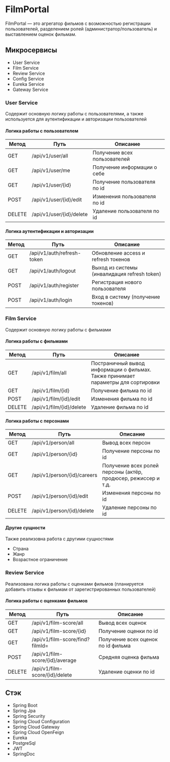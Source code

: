 # FilmPortal

FilmPortal — это агрегатор фильмов с возможностью регистрации пользователей, разделением ролей (администратор/пользователь) и выставлением оценок фильмам.
<br>
## Микросервисы
- User Service
- Film Service
- Review Service
- Config Service
- Eureka Service
- Gateway Service

### User Service
Содержит основную логику работы с пользователями, а также используется для аутентификации и авторизации пользователей

#### Логика работы с пользователем
| Метод  | Путь                     | Описание                     |
|--------|--------------------------|------------------------------|
| GET    | /api/v1/user/all         | Получение всех пользователей |
| GET    | /api/v1/user/me          | Получение информации о себе  |
| GET    | /api/v1/user/{id}        | Получение пользователя по id |
| POST   | /api/v1/user/{id}/edit   | Изменения пользователя по id |
| DELETE | /api/v1/user/{id}/delete | Удаление пользователя по id  |

#### Логика аутентификации и авторизации
| Метод | Путь                       | Описание                                     |
|-------|----------------------------|----------------------------------------------|
| GET   | /api/v1/auth/refresh-token | Обновление access и refresh токенов          |
| GET   | /api/v1/auth/logout        | Выход из системы (инвалидация refresh token) |
| POST  | /api/v1/auth/register      | Регистрация нового пользователя              |
| POST  | /api/v1/auth/login         | Вход в систему (получение токенов)           |

### Film Service
Содержит основную логику работы с фильмами


#### Логика работы с фильмами
| Метод  | Путь                     | Описание                                                                          |
|--------|--------------------------|-----------------------------------------------------------------------------------|
| GET    | /api/v1/film/all         | Постраничный вывод информации о фильмах. Также принимает параметры для сортировки |
| GET    | /api/v1/film/{id}        | Получение фильма по id                                                            |
| POST   | /api/v1/film/{id}/edit   | Изменения фильма по id                                                            |
| DELETE | /api/v1/film/{id}/delete | Удаление фильма по id                                                             |

#### Логика работы с персонами
| Метод  | Путь                        | Описание                                                       |
|--------|-----------------------------|----------------------------------------------------------------|
| GET    | /api/v1/person/all          | Вывод всех персон                                              |
| GET    | /api/v1/person/{id}         | Получение персоны по id                                        |
| GET    | /api/v1/person/{id}/careers | Получение всех ролей персоны (актёр, продюсер, режиссер и т.д. |
| POST   | /api/v1/person/{id}/edit    | Изменения персоны по id                                        |
| DELETE | /api/v1/person/{id}/delete  | Удаление персоны по id                                         |

#### Другие сущности
Также реализовна работа с другими сущностями
- Страна
- Жанр
- Возрастное ограничение

### Review Service
Реализована логика работы с оценками фильмов (планируется добавить отзывы к фильмам от зарегистрированных пользователей)

#### Логика работы с оценками фильмов
| Метод  | Путь                            | Описание                           |
|--------|---------------------------------|------------------------------------|
| GET    | /api/v1/film-score/all          | Вывод всех оценок                  |
| GET    | /api/v1/film-score/{id}         | Получение оценки по id             |
| GET    | /api/v1/film-score/find?filmId= | Получение всех оценок по id фильма |
| POST   | /api/v1/film-score/{id}/average | Средняя оценка фильма              |
| DELETE | /api/v1/film-score/{id}/delete  | Удаление оценки по id              |



## Стэк
- Spring Boot
- Spring Jpa
- Spring Security
- Spring Cloud Configuration
- Spring Cloud Gateway
- Spring Cloud OpenFeign
- Eureka
- PostgreSql
- JWT
- SpringDoc